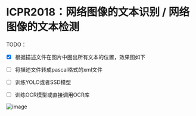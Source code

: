 # ICPR2018：网络图像的文本识别 / 网络图像的文本检测 

TODO：
- [x] 根据描述文件在图片中圈出所有文本的位置，效果图如下

- [ ] 将描述文件转成pascal格式的xml文件
- [ ] 训练YOLO或者SSD模型
- [ ] 训练OCR模型或直接调用OCR库
 
![image](https://github.com/EliasCai/ICPR2018/raw/master/demo.jpg)
